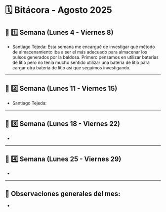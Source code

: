# 🗓️ Bitácora - Agosto 2025

## 📅 1️⃣ Semana (Lunes 4 - Viernes 8)


-  Santiago Tejeda: Esta semana me encargué de investigar qué método de almacenamiento iba a ser el más adecuado para almacenar los pulsos generados por la baldosa. Primero pensamos en utilizar baterías de litio pero no tenía mucho sentido utilizar una batería de litio para cargar otra batería de litio así que seguimos investigando.

---

## 📅 2️⃣ Semana (Lunes 11 - Viernes 15)


-  Santiago Tejeda: 

---

## 📅 3️⃣ Semana (Lunes 18 - Viernes 22)


-  

---

## 📅 4️⃣ Semana (Lunes 25 - Viernes 29)

 
-  

---

🧾 **Observaciones generales del mes:**  
-  
-  
